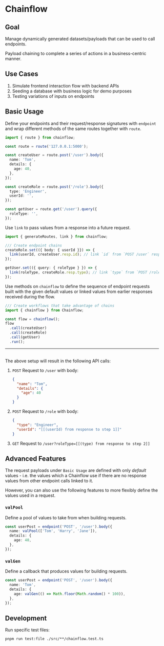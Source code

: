 # Chainflow

## Goal

Manage dynamically generated datasets/payloads that can be used to call endpoints.

Payload chaining to complete a series of actions in a business-centric manner.

## Use Cases

1. Simulate frontend interaction flow with backend APIs
2. Seeding a database with business logic for demo purposes
3. Testing variations of inputs on endpoints

## Basic Usage

Define your endpoints and their request/response signatures with `endpoint` and wrap different methods of the same routes together with `route`.

```typescript
import { route } from chainflow;

const route = route('127.0.0.1:5000');

const createUser = route.post('/user').body({
  name: 'Tom',
  details: {
    age: 40,
  },
});

const createRole = route.post('/role').body({
  type: 'Engineer',
  userId: '',
});

const getUser = route.get('/user').query({
  roleType: '',
});
```

Use `link` to pass values from a response into a future request.

```typescript
import { generateRoutes, link } from chainflow;

/// Create endpoint chains
createRole.set(({ body: { userId }}) => {
  link(userId, createUser.resp.id); // link `id` from `POST /user` response to `userId`
});

getUser.set(({ query: { roleType } }) => {
  link(roleType, createRole.resp.type); // link `type` from `POST /role` response to `roleType`
});
```

Use methods on `chainflow` to define the sequence of endpoint requests built with the given default values or linked values from earlier responses received during the flow.

```typescript
/// Create workflows that take advantage of chains
import { chainflow } from Chainflow;

const flow = chainflow();
flow
  .call(createUser)
  .call(createRole)
  .call(getUser)
  .run();
```

---

\
The above setup will result in the following API calls:

1. `POST` Request to `/user` with body:

   ```json
   {
     "name": "Tom",
     "details": {
       "age": 40
     }
   }
   ```

2. `POST` Request to `/role` with body:

   ```json
   {
     "type": "Engineer",
     "userId": "[[(userId) from response to step 1]]"
   }
   ```

3. `GET` Request to `/user?roleType=[[(type) from response to step 2]]`

## Advanced Features

The request payloads under `Basic Usage` are defined with only _default_ values - i.e. the values which a Chainflow use if there are no response values from other endpoint calls linked to it.

However, you can also use the following features to more flexibly define the values used in a request.

### `valPool`

Define a pool of values to take from when building requests.

```typescript
const userPost = endpoint('POST', '/user').body({
  name: valPool(['Tom', 'Harry', 'Jane']),
  details: {
    age: 40,
  },
});
```

### `valGen`

Define a callback that produces values for building requests.

```typescript
const userPost = endpoint('POST', '/user').body({
  name: 'Tom',
  details: {
    age: valGen(() => Math.floor(Math.random() * 100)),
  },
});
```

## Development

Run specific test files:

`pnpm run test:file ./src/**/chainflow.test.ts`
